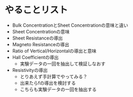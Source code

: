 # やることリスト
- Bulk ConcentrationとSheet Concentrationの意味と違い
- Sheet Concentrationの意味
- Sheet Resistanceの導出
- Magneto Resistanceの導出
- Ratio of Vertical/Horizontalの導出と意味
- Hall Coefficientの導出
  - 実験データの一回を抽出して検証しなおす
- Resistivityの導出
  - とりあえず手計算でやってみる？
  - 出来たらfの導出を検討する
  - こちらも実験データの一回を抽出する